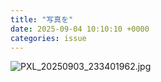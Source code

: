 ```yaml
---
title: "写真を"
date: 2025-09-04 10:10:10 +0000
categories: issue
---
```


![PXL_20250903_233401962.jpg](https://github.com/user-attachments/assets/91ec572b-1ee8-49ae-83fc-95ab2480bb8f)



